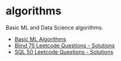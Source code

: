 # algorithms

Basic ML and Data Science algorithms.

- [Basic ML Algorithms](./Machine%20Learning/README.md)
- [Blind 75 Leetcode Questions - Solutions](./Blind%2075/README.md)
- [SQL 50 Leetcode Questions - Solutions](./SQL%2050/README.md)
